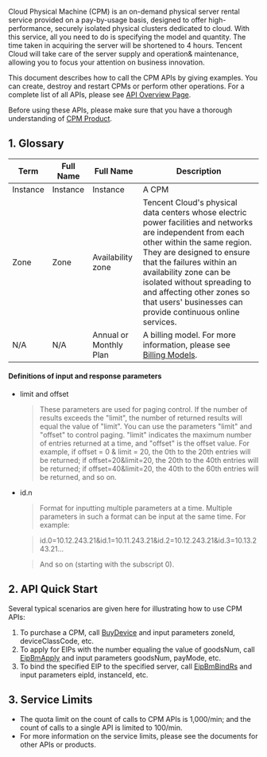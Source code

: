 

Cloud Physical Machine (CPM) is an on-demand physical server rental service provided on a pay-by-usage basis, designed to offer high-performance, securely isolated physical clusters dedicated to cloud. With this service, all you need to do is specifying the model and quantity. The time taken in acquiring the server will be shortened to 4 hours. Tencent Cloud will take care of the server supply and operation& maintenance, allowing you to focus your attention on business innovation.

This document describes how to call the CPM APIs by giving examples. You can create, destroy and restart CPMs or perform other operations. For a complete list of all APIs, please see [API Overview Page](/doc/api/456/6632).

Before using these APIs, please make sure that you have a thorough understanding of [CPM Product](/doc/product/213/495).


## 1. Glossary


| Term | Full Name | Full Name | Description |
|---------|---------|---------|---------|
| Instance | Instance | Instance | A CPM
| Zone | Zone | Availability zone|Tencent Cloud's physical data centers whose electric power facilities and networks are independent from each other within the same region. They are designed to ensure that the failures within an availability zone can be isolated without spreading to and affecting other zones so that users' businesses can provide continuous online services.  |
| N/A | N/A | Annual or Monthly Plan |	A billing model. For more information, please see [Billing Models](https://cloud.tencent.com/doc/product/213/2180#1.-.E5.8C.85.E5.B9.B4.E5.8C.85.E6.9C.88). |


#### Definitions of input and response parameters
* limit and offset

	>These parameters are used for paging control. If the number of results exceeds the "limit", the number of returned results will equal the value of "limit". You can use the parameters "limit" and "offset" to control paging. "limit" indicates the maximum number of entries returned at a time, and "offset" is the offset value.
	For example, if offset = 0 & limit = 20, the 0th to the 20th entries will be returned; if offset=20&limit=20, the 20th to the 40th entries will be returned; if offset=40&limit=20, the 40th to the 60th entries will be returned, and so on.
	
* id.n

	> Format for inputting multiple parameters at a time. Multiple parameters in such a format can be input at the same time. For example:
	
	> id.0=10.12.243.21&id.1=10.11.243.21&id.2=10.12.243.21&id.3=10.13.243.21...
	
	> And so on (starting with the subscript 0).


## 2. API Quick Start

Several typical scenarios are given here for illustrating how to use CPM APIs:

1. To purchase a CPM, call [BuyDevice](/doc/api/456/6638) and input parameters zoneId, deviceClassCode, etc.
2. To apply for EIPs with the number equaling the value of goodsNum, call [EipBmApply](/doc/api/456/6669) and input parameters goodsNum, payMode, etc.
3. To bind the specified EIP to the specified server, call [EipBmBindRs](/doc/api/456/6673) and input parameters eipId, instanceId, etc.

## 3. Service Limits 
* The quota limit on the count of calls to CPM APIs is 1,000/min; and the count of calls to a single API is limited to 100/min.
* For more information on the service limits, please see the documents for other APIs or products.




